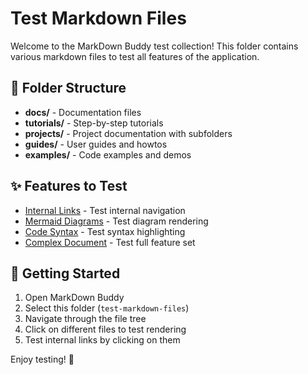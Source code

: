 # Test Markdown Files

Welcome to the MarkDown Buddy test collection! This folder contains various markdown files to test all features of the application.

## 📁 Folder Structure

- **docs/** - Documentation files
- **tutorials/** - Step-by-step tutorials
- **projects/** - Project documentation with subfolders
- **guides/** - User guides and howtos
- **examples/** - Code examples and demos

## ✨ Features to Test

- [Internal Links](docs/internal-links.md) - Test internal navigation
- [Mermaid Diagrams](examples/mermaid-examples.md) - Test diagram rendering
- [Code Syntax](examples/code-examples.md) - Test syntax highlighting
- [Complex Document](docs/complex-example.md) - Test full feature set

## 🚀 Getting Started

1. Open MarkDown Buddy
2. Select this folder (`test-markdown-files`)
3. Navigate through the file tree
4. Click on different files to test rendering
5. Test internal links by clicking on them

Enjoy testing! 🎉